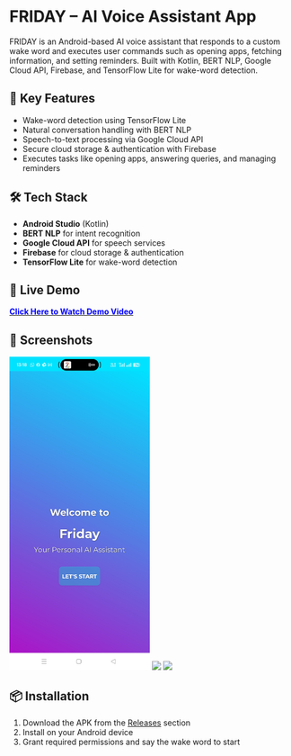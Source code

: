 # FRIDAY – AI Voice Assistant App

FRIDAY is an Android-based AI voice assistant that responds to a custom wake word and executes user commands such as opening apps, fetching information, and setting reminders. Built with Kotlin, BERT NLP, Google Cloud API, Firebase, and TensorFlow Lite for wake-word detection.

## 🚀 Key Features
- Wake-word detection using TensorFlow Lite
- Natural conversation handling with BERT NLP
- Speech-to-text processing via Google Cloud API
- Secure cloud storage & authentication with Firebase
- Executes tasks like opening apps, answering queries, and managing reminders

## 🛠 Tech Stack
- **Android Studio** (Kotlin)
- **BERT NLP** for intent recognition
- **Google Cloud API** for speech services
- **Firebase** for cloud storage & authentication
- **TensorFlow Lite** for wake-word detection

## 🎥 Live Demo  
<a href="https://drive.google.com/file/d/1MB0px0Ad6Fr7D4NvQJAu6gG7mB6tE9W-/view?usp=sharing" target="_blank">
<strong><span style="color:blue;">Click Here to Watch Demo Video</span></strong>
</a>

## 📸 Screenshots
<img src="demo-front.jpg" width="250"/> <img src="screenshot2.png" width="250"/> <img src="screenshot3.png" width="250"/>

## 📦 Installation
1. Download the APK from the [Releases](https://github.com/Tanmay759484/FRIDAY-AI-Voice-Assistant-App/releases) section
2. Install on your Android device
3. Grant required permissions and say the wake word to start
